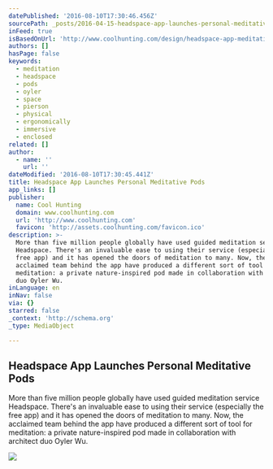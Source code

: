 ```yaml
---
datePublished: '2016-08-10T17:30:46.456Z'
sourcePath: _posts/2016-04-15-headspace-app-launches-personal-meditative-pods.md
inFeed: true
isBasedOnUrl: 'http://www.coolhunting.com/design/headspace-app-meditative-pods'
authors: []
hasPage: false
keywords:
  - meditation
  - headspace
  - pods
  - oyler
  - space
  - pierson
  - physical
  - ergonomically
  - immersive
  - enclosed
related: []
author:
  - name: ''
    url: ''
dateModified: '2016-08-10T17:30:45.441Z'
title: Headspace App Launches Personal Meditative Pods
app_links: []
publisher:
  name: Cool Hunting
  domain: www.coolhunting.com
  url: 'http://www.coolhunting.com'
  favicon: 'http://assets.coolhunting.com/favicon.ico'
description: >-
  More than five million people globally have used guided meditation service
  Headspace. There's an invaluable ease to using their service (especially the
  free app) and it has opened the doors of meditation to many. Now, the
  acclaimed team behind the app have produced a different sort of tool for
  meditation: a private nature-inspired pod made in collaboration with architect
  duo Oyler Wu.
inLanguage: en
inNav: false
via: {}
starred: false
_context: 'http://schema.org'
_type: MediaObject

---
```

<article style=""><h1>Headspace App Launches Personal Meditative Pods</h1><p>More than five million people globally have used guided meditation service Headspace. There's an invaluable ease to using their service (especially the free app) and it has opened the doors of meditation to many. Now, the acclaimed team behind the app have produced a different sort of tool for meditation: a private nature-inspired pod made in collaboration with architect duo Oyler Wu.</p><img src="https://s3-us-west-2.amazonaws.com/the-grid-img/p/927bca4645a568f9dcff2797a11230b708036a35.jpg" /></article>